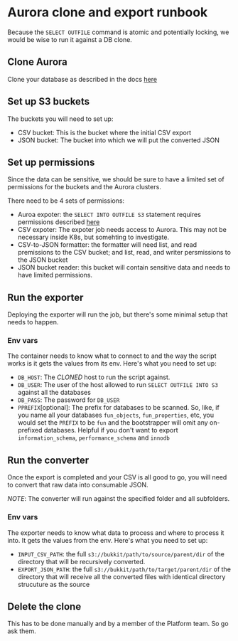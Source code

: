 # Aurora clone and export runbook

Because the `SELECT OUTFILE` command is atomic and potentially locking, we would be wise to run it against a DB clone.

## Clone Aurora

Clone your database as described in the docs [here](https://docs.aws.amazon.com/AmazonRDS/latest/AuroraUserGuide/Aurora.Managing.Clone.html)

## Set up S3 buckets

The buckets you will need to set up: 

* CSV bucket: This is the bucket where the initial CSV export
* JSON bucket: The bucket into which we will put the converted JSON

## Set up permissions

Since the data can be sensitive, we should be sure to have a limited set of permissions for the buckets and the Aurora clusters.

There need to be 4 sets of permissions:

* Auroa expoter: the `SELECT INTO OUTFILE S3` statement requires permissions described [here](https://docs.aws.amazon.com/AmazonRDS/latest/AuroraUserGuide/AuroraMySQL.Integrating.Authorizing.IAM.S3CreatePolicy.html)
* CSV expoter: The expoter job needs access to Aurora. This may not be necessary inside K8s, but somehting to investigate.
* CSV-to-JSON formatter: the formatter will need list, and read premissions to the CSV bucket; and list, read, and writer persmissions to the JSON bucket
* JSON bucket reader: this bucket will contain sensitive data and needs to have limited permissions.
  
## Run the exporter

Deploying the exporter will run the job, but there's some minimal setup that needs to happen.

### Env vars

The container needs to know what to connect to and the way the script works is it gets the values from its env. Here's what you need to set up:

* `DB_HOST`: The *CLONED* host to run the script against.
* `DB_USER`: The user of the host allowed to run `SELECT OUTFILE INTO S3` against all the databases
* `DB_PASS`: The password for `DB_USER`
* `PPREFIX`[optional]: The prefix for databases to be scanned. So, like, if you name all your databases `fun_objects`, `fun_properties`, etc, you would set the `PREFIX` to be `fun` and the bootstrapper will omit any on-prefixed databases. Helpful if you don't want to export `information_schema`, `performance_schema` and `innodb`

## Run the converter

Once the export is completed and your CSV is all good to go, you will need to convert that raw data into consumable JSON.

*NOTE*: The converter will run against the specified folder and all subfolders.

### Env vars

The exporter needs to know what data to process and where to process it into. It gets the values from the env. Here's what you need to set up:

* `INPUT_CSV_PATH`: the full `s3://bukkit/path/to/source/parent/dir` of the directory that will be recursively converted.
* `EXPORT_JSON_PATH`: the full `s3://bukkit/path/to/target/parent/dir` of the directory that will receive all the converted files with identical directory strucuture as the source

## Delete the clone

This has to be done manually and by a member of the Platform team. So go ask them. 